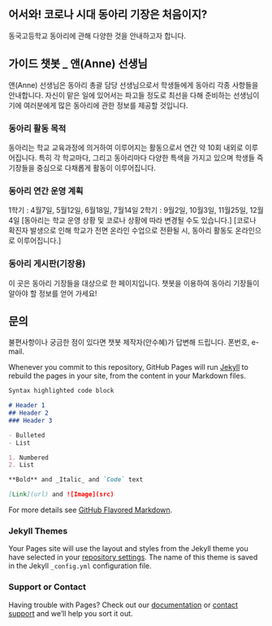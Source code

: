 ## 어서와! 코로나 시대 동아리 기장은 처음이지?

동국고등학교 동아리에 관해 다양한 것을 안내하고자 합니다. 

## 가이드 챗봇 _ 앤(Anne) 선생님
앤(Anne) 선생님은 동아리 총괄 담당 선생님으로서 학생들에게 동아리 각종 사항들을 안내합니다. 자신이 맡은 일에 있어서는 파고들 정도로 최선을 다해 준비하는 선생님이기에 여러분에게 많은 동아리에 관한 정보를 제공할 것입니다.


### 동아리 활동 목적
동아리는 학교 교육과정에 의거하여 이루어지는 활동으로서 연간 약 10회 내외로 이루어집니다. 특히 각 학교마다, 그리고 동아리마다 다양한 특색을 가지고 있으며 학생들 즉 기장들을 중심으로 다채롭게 활동이 이루어집니다.

### 동아리 연간 운영 계획
1학기 :  4월7일, 5월12일, 6월18일, 7월14일
2학기 :  9월2일, 10월3일, 11월25일, 12월4일
[동아리는 학교 운영 상황 및 코로나 상황에 따라 변경될 수도 있습니다.]
[코로나 확진자 발생으로 인해 학교가 전면 온라인 수업으로 전환될 시, 동아리 활동도 온라인으로 이루어집니다.]

### 동아리 게시판(기장용)
이 곳은 동아리 기장들을 대상으로 한 페이지입니다. 챗봇을 이용하여 동아리 기장들이 알아야 할 정보를 얻어 가세요!

## 문의
불편사항이나 궁금한 점이 있다면 챗봇 제작자(안수혜)가 답변해 드립니다. 
폰번호, e-mail.


Whenever you commit to this repository, GitHub Pages will run [Jekyll](https://jekyllrb.com/) to rebuild the pages in your site, from the content in your Markdown files.


```markdown
Syntax highlighted code block

# Header 1
## Header 2
### Header 3

- Bulleted
- List

1. Numbered
2. List

**Bold** and _Italic_ and `Code` text

[Link](url) and ![Image](src)
```

For more details see [GitHub Flavored Markdown](https://guides.github.com/features/mastering-markdown/).

### Jekyll Themes

Your Pages site will use the layout and styles from the Jekyll theme you have selected in your [repository settings](https://github.com/suhye0901/school-club/settings/pages). The name of this theme is saved in the Jekyll `_config.yml` configuration file.

### Support or Contact

Having trouble with Pages? Check out our [documentation](https://docs.github.com/categories/github-pages-basics/) or [contact support](https://support.github.com/contact) and we’ll help you sort it out.
